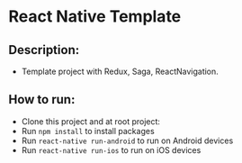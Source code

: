 # React Native Template

## Description:
* Template project with Redux, Saga, ReactNavigation.

## How to run:
* Clone this project and at root project:
* Run `npm install` to install packages
* Run `react-native run-android` to run on Android devices
* Run `react-native run-ios` to run on iOS devices
